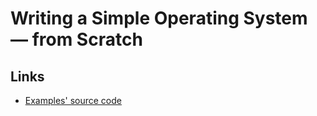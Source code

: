 # Writing a Simple Operating System — from Scratch

## Links

- [Examples' source code](https://github.com/tcharding/os-from-scratch/blob/master/examples/asm/)
